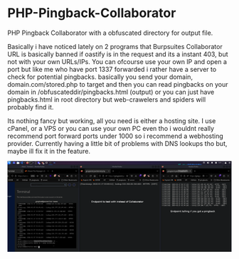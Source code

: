 # PHP-Pingback-Collaborator
PHP Pingback Collaborator with a obfuscated directory for output file.

Basically i have noticed lately on 2 programs that Burpsuites Collaborator URL is basically banned if oastify is in the request and its a instant 403, but not with your own URLs/IPs.
You can ofcourse use your own IP and open a port but like me who have port 1337 forwarded i rather have a server to check for potential pingbacks. basically you send your domain, domain.com/stored.php to target
and then you can read pingbacks on your domain in /obfuscateddir/pingbacks.html (output) or you can just have pingbacks.html in root directory but web-crawelers and spiders will probably find it.

Its nothing fancy but working, all you need is either a hosting site. I use cPanel, or a VPS or you can use your own PC even tho i wouldnt really recommend port forward ports under 1000 so i recommend a webhosting provider.
Currently having a little bit of problems with DNS lookups tho but, maybe ill fix it in the feature. 

![alt text](https://github.com/a6thmfsin/PHP-Pingback-Collaborator/blob/main/pingbackout.png)
